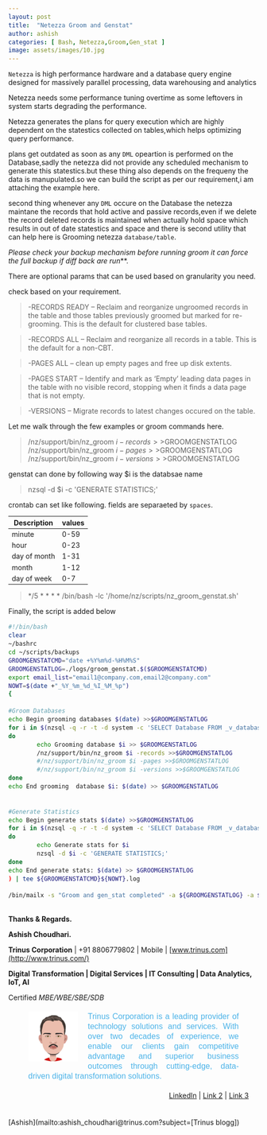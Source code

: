 ```yaml
---
layout: post
title:  "Netezza Groom and Genstat"
author: ashish
categories: [ Bash, Netezza,Groom,Gen_stat ]
image: assets/images/10.jpg
---
```

`Netezza` is high performance hardware and a database query engine designed for massively parallel processing, data warehousing and analytics

Netezza needs some performance tuning overtime as some leftovers in system starts degrading the performance.

Netezza generates the plans for query execution which are highly dependent on the statestics collected on tables,which helps optimizing query performance.

plans get outdated as soon as any `DML` opeartion is performed on the Database,sadly the netezza did not provide any scheduled mechanism to generate this statestics.but these thing also depends on the frequeny the data is manupulated.so we can build the script as per our requirement,i am attaching the example here.

second thing whenever any `DML` occure on the Database the netezza maintane the records that hold active and passive records,even if we delete the record deleted records is maintained when actually hold space which results in out of date statestics and space and there is second utility that can help here is Grooming netezza `database/table`.

 _Please check your backup mechanism before running groom it can force the full backup if diff back are run_**.

There are optional params that can be used based on granularity you need.

check based on your requirement.

>-RECORDS READY – Reclaim and reorganize ungroomed records in the table and those tables previously groomed but marked for re-grooming. This is the default for clustered base tables.

>-RECORDS ALL – Reclaim and reorganize all records in a table. This is the default for a non-CBT.

>-PAGES ALL – clean up empty pages and free up disk extents.

>-PAGES START – Identify and mark as ‘Empty’ leading data pages in the table with no visible record, stopping when it finds a data page that is not empty.

>-VERSIONS – Migrate records to latest changes occured on the table.

Let me walk through the few examples or groom commands here.

>/nz/support/bin/nz_groom $i -records >>$GROOMGENSTATLOG
>/nz/support/bin/nz_groom $i -pages >>$GROOMGENSTATLOG
>/nz/support/bin/nz_groom $i -versions >>$GROOMGENSTATLOG

genstat can done by following way $i is the databsae name

>nzsql -d $i -c 'GENERATE STATISTICS;'

crontab can set like following.
fields are separaeted by `spaces`.


|Description|values|	
|---|---|
|minute| 0-59|	
|hour| 0-23|	
|day of month| 1-31|	
|month| 1-12|	
|day of week| 0-7|	


> */5 * * * * /bin/bash -lc '/home/nz/scripts/nz_groom_genstat.sh'


Finally, the script is added below

```sh
#!/bin/bash
clear
~/bashrc
cd ~/scripts/backups
GROOMGENSTATCMD="date +%Y%m%d-%H%M%S"
GROOMGENSTATLOG=./logs/groom_genstat.$($GROOMGENSTATCMD)
export email_list="email1@company.com,email2@company.com"
NOWT=$(date +"_%Y_%m_%d_%I_%M_%p")
{

#Groom Databases
echo Begin grooming databases $(date) >>$GROOMGENSTATLOG
for i in $(nzsql -q -r -t -d system -c 'SELECT Database FROM _v_database WHERE Database NOT LIKE '%STG%' AND Database NOT LIKE '%DEV%';')
do
        echo Grooming database $i >> $GROOMGENSTATLOG
        /nz/support/bin/nz_groom $i -records >>$GROOMGENSTATLOG
        #/nz/support/bin/nz_groom $i -pages >>$GROOMGENSTATLOG
        #/nz/support/bin/nz_groom $i -versions >>$GROOMGENSTATLOG
done
echo End grooming  database $i: $(date) >> $GROOMGENSTATLOG


#Generate Statistics
echo Begin generate stats $(date) >>$GROOMGENSTATLOG
for i in $(nzsql -q -r -t -d system -c 'SELECT Database FROM _v_database WHERE Database NOT LIKE '%STG%' AND Database NOT LIKE '%DEV%';')
do
        echo Generate stats for $i
        nzsql -d $i -c 'GENERATE STATISTICS;'
done
echo End generate stats: $(date) >> $GROOMGENSTATLOG
) | tee ${GROOMGENSTATCMD}${NOWT}.log

/bin/mailx -s "Groom and gen_stat completed" -a ${GROOMGENSTATLOG} -a ${GROOMGENSTATCMD}${NOWT}.log $email_list 



```
**Thanks & Regards.**

**Ashish Choudhari.**

****Trinus Corporation**** | +91 8806779802 | Mobile | [www.trinus.com](http://www.trinus.com/)

**Digital Transformation | Digital Services | IT Consulting | Data Analytics, IoT, AI**

Certified *MBE/WBE/SBE/SDB*

<div style="Margin:20px;">
            <img src="/assets/images/avatar_ashish.jpg" align="left" width="100" height="100" border="0" style="Margin:0 20px 20px 20px; background:#E79851;" />
            <p style="Margin:10px 20px 20px 20px; font:16px/1.25 sans-serif; color:#4CB3E8; text-align:justify;">
               Trinus Corporation is a leading provider of technology solutions and services. With over two decades of experience, we enable our clients gain competitive advantage and superior business outcomes through cutting-edge, data-driven digital transformation solutions.
			<p align="right">
              <a href="linkedin.com/in/mannara-technologies-recruitment-team-1947495b">LinkedIn</a> |
              <a href="#">Link 2</a> |
              <a href="#">Link 3</a>
              <br><br>
            </p>
			</p>
</div>
[Ashish](mailto:ashish_choudhari@trinus.com?subject=[Trinus blogg])
